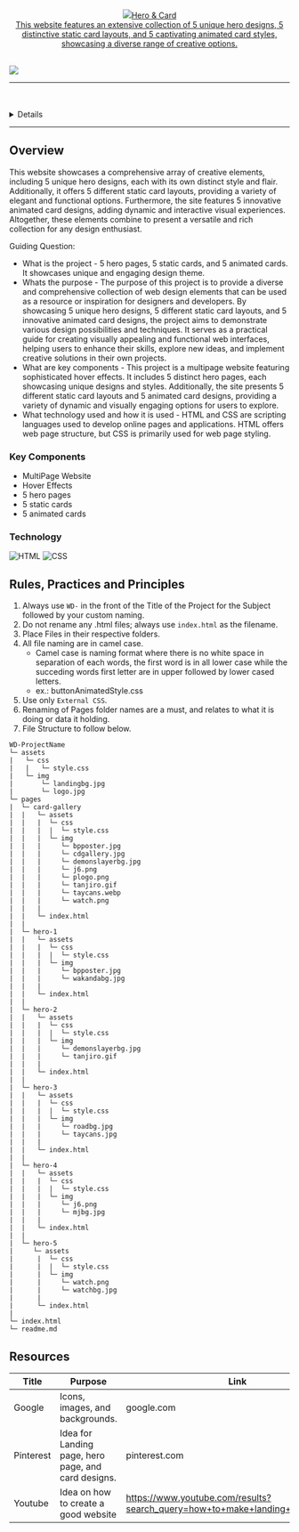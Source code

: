 <a name="readme-top">

<br/>

<br />
<div align="center">
  <a href="https://github.com/neilll24/">
  <!-- TODO: If you want to add logo or banner you can add it here -->
    <img src="assets/img/logo.jpg>
  </a>
<!-- TODO: Change Title to the name of the title of your Project -->
  <h3 align="center">Hero & Card</h3>
</div>
<!-- TODO: Make a short description -->
<div align="center">
  This website features an extensive collection of 5 unique hero designs, 5 distinctive static card layouts, and 5 captivating animated card styles, showcasing a diverse range of creative options.
</div>

<br />

<!-- TODO: Change the zyx-0314 into your github username  -->
<!-- TODO: Change the WD-Template-Project into the same name of your folder -->
![](https://visit-counter.vercel.app/counter.png?page=neilll24/WD---Hands-On-2)

---

<br />
<br />

<!-- TODO: If you want to add more layers for your readme -->
<details>
  <summary>Table of Contents</summary>
  <ol>
    <li>
      <a href="#overview">Overview</a>
      <ol>
        <li>
          <a href="#key-components">Key Components</a>
        </li>
        <li>
          <a href="#technology">Technology</a>
        </li>
      </ol>
    </li>
    <li>
      <a href="#rule,-practices-and-principles">Rules, Practices and Principles</a>
    </li>
    <li>
      <a href="#resources">Resources</a>
    </li>
  </ol>
</details>

---

## Overview

<!-- TODO: To be changed -->
<!-- The following are just sample -->
This website showcases a comprehensive array of creative elements, including 5 unique hero designs, each with its own distinct style and flair. Additionally, it offers 5 different static card layouts, providing a variety of elegant and functional options. Furthermore, the site features 5 innovative animated card designs, adding dynamic and interactive visual experiences. Altogether, these elements combine to present a versatile and rich collection for any design enthusiast.

Guiding Question:
- What is the project - 
  5 hero pages, 5 static cards, and 5 animated cards. It showcases unique and engaging design theme.
- Whats the purpose - 
  The purpose of this project is to provide a diverse and comprehensive collection of web design elements that can be used as a resource or inspiration for designers and developers. By     
  showcasing 5 unique hero designs, 5 different static card layouts, and 5 innovative animated card designs, the project aims to demonstrate various design possibilities and techniques. It 
  serves as a practical guide for creating visually appealing and functional web interfaces, helping users to enhance their skills, explore new ideas, and implement creative solutions in their 
  own projects.
- What are key components - 
  This project is a multipage website featuring sophisticated hover effects. It includes 5 distinct hero pages, each showcasing unique designs and styles. Additionally, the site presents 5 
  different static card layouts and 5 animated card designs, providing a variety of dynamic and visually engaging options for users to explore.
- What technology used and how it is used - 
  HTML and CSS are scripting languages used to develop online pages and applications. HTML offers web page structure, but CSS is primarily used for web page styling.

### Key Components
<!-- TODO: List of Key Components -->
<!-- The following are just sample -->
- MultiPage Website
- Hover Effects
- 5 hero pages
- 5 static cards
- 5 animated cards

### Technology
<!-- TODO: List of Technology Used -->
![HTML](https://img.shields.io/badge/HTML-E34F26?style=for-the-badge&logo=html5&logoColor=white)
![CSS](https://img.shields.io/badge/CSS-1572B6?style=for-the-badge&logo=css3&logoColor=white)

## Rules, Practices and Principles
1. Always use `WD-` in the front of the Title of the Project for the Subject followed by your custom naming.
2. Do not rename any .html files; always use `index.html` as the filename.
3. Place Files in their respective folders.
4. All file naming are in camel case.
   - Camel case is naming format where there is no white space in separation of each words, the first word is in all lower case while the succeding words first letter are in upper followed by lower cased letters.
   - ex.: buttonAnimatedStyle.css
5. Use only `External CSS`.
6. Renaming of Pages folder names are a must, and relates to what it is doing or data it holding.
7. File Structure to follow below.

```
WD-ProjectName
└─ assets
|   └─ css
|   |   └─ style.css
|   └─ img
|       └─ landingbg.jpg
|       └─ logo.jpg
└─ pages
|  └─ card-gallery
|  |   └─ assets
|  |   |  └─ css
|  |   |  |  └─ style.css
|  |   |  └─ img
|  |   |     └─ bpposter.jpg
|  |   |     └─ cdgallery.jpg
|  |   |     └─ demonslayerbg.jpg
|  |   |     └─ j6.png
|  |   |     └─ plogo.png
|  |   |     └─ tanjiro.gif
|  |   |     └─ taycans.webp
|  |   |     └─ watch.png
|  |   |     
|  |   └─ index.html
|  |
|  └─ hero-1
|  |   └─ assets
|  |   |  └─ css
|  |   |  |  └─ style.css
|  |   |  └─ img
|  |   |     └─ bpposter.jpg
|  |   |     └─ wakandabg.jpg
|  |   |     
|  |   └─ index.html
|  |
|  └─ hero-2 
|  |   └─ assets
|  |   |  └─ css
|  |   |  |  └─ style.css
|  |   |  └─ img
|  |   |     └─ demonslayerbg.jpg
|  |   |     └─ tanjiro.gif
|  |   |     
|  |   └─ index.html
|  |
|  └─ hero-3
|  |   └─ assets
|  |   |  └─ css
|  |   |  |  └─ style.css
|  |   |  └─ img
|  |   |     └─ roadbg.jpg
|  |   |     └─ taycans.jpg
|  |   |     
|  |   └─ index.html
|  |
|  └─ hero-4
|  |   └─ assets
|  |   |  └─ css
|  |   |  |  └─ style.css
|  |   |  └─ img
|  |   |     └─ j6.png
|  |   |     └─ mjbg.jpg
|  |   |     
|  |   └─ index.html
|  |
|  └─ hero-5
|     └─ assets
|      |  └─ css
|      |  |  └─ style.css
|      |  └─ img
|      |     └─ watch.png
|      |     └─ watchbg.jpg
|      |     
|      └─ index.html
|  
└─ index.html
└─ readme.md
```

## Resources

<!-- TODO: Add References -->
| Title | Purpose | Link |
|-|-|-|
| Google | Icons, images, and backgrounds. | google.com |
| Pinterest | Idea for Landing page, hero page, and card designs. | pinterest.com |
| Youtube | Idea on how to create a good website | https://www.youtube.com/results?search_query=how+to+make+landing+page+vscode |

